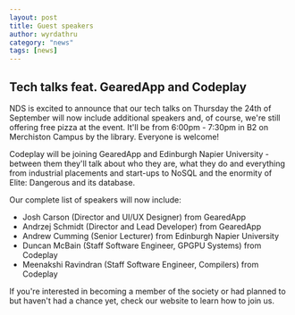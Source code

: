 ```yaml
---
layout: post
title: Guest speakers
author: wyrdathru
category: "news"
tags: [news]
---
```

## Tech talks feat. GearedApp and Codeplay
NDS is excited to announce that our tech talks on Thursday the 24th of September will now include additional speakers and, of course, we're still offering free pizza at the event. It'll be from 6:00pm - 7:30pm in B2 on Merchiston Campus by the library. Everyone is welcome!

Codeplay will be joining GearedApp and Edinburgh Napier University - between them they'll talk about who they are, what they do and everything from industrial placements and start-ups to NoSQL and the enormity of Elite: Dangerous and its database.

Our complete list of speakers will now include:

- Josh Carson (Director and UI/UX Designer) from GearedApp
- Andrzej Schmidt (Director and Lead Developer) from GearedApp
- Andrew Cumming (Senior Lecturer) from Edinburgh Napier University
- Duncan McBain (Staff Software Engineer, GPGPU Systems) from Codeplay
- Meenakshi Ravindran (Staff Software Engineer, Compilers) from Codeplay

If you're interested in becoming a member of the society or had planned to but haven't had a chance yet, check our website to learn how to join us. 